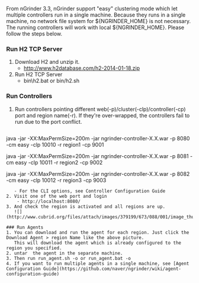 From nGrinder 3.3, nGrinder support "easy" clustering mode which let multiple controllers run in a single machine. Because they runs in a single machine, no  network file system for ${NGRINDER_HOME} is not necessary. The running controllers will work with local ${NGRINDER_HOME}. Please follow the steps below.

### Run H2 TCP Server
1. Download H2 and unzip it.
   - http://www.h2database.com/h2-2014-01-18.zip
2. Run H2 TCP Server
   - bin\h2.bat or bin/h2.sh

### Run Controllers
1. Run controllers pointing different web(-p)/cluster(-clp)/controller(-cp) port and region name(-r). If they're over-wrapped,  the controllers fail to run due to the port conflict.  
   ```
java -jar -XX:MaxPermSize=200m -jar ngrinder-controller-X.X.war -p 8080 -cm easy -clp 10010 -r region1 -cp 9001      

java -jar -XX:MaxPermSize=200m -jar ngrinder-controller-X.X.war -p 8081 -cm easy -clp 10011 -r region2 -cp 9002       

java -jar -XX:MaxPermSize=200m -jar ngrinder-controller-X.X.war -p 8082 -cm easy -clp 10012 -r region3 -cp 9003       
```
   - For the CLI options, see Controller Configuration Guide
2. Visit one of the web port and login
    - http://localhost:8080/
3. And check the region is activated and all regions are up.  
   ![](http://www.cubrid.org/files/attach/images/379199/673/088/001/image_thumb.png)

### Run Agents
1. You can download and run the agent for each region. Just click the Download Agent > region Name like the above picture.  
   This will download the agent which is already configured to the region you specified.
2. untar  the agent in the separate machine.
3. Then run run_agent.sh -o or run_agent.bat -o
4. If you want to run multiple agents in a single machine, see [Agent Configuration Guide](https://github.com/naver/ngrinder/wiki/agent-configuration-guide)